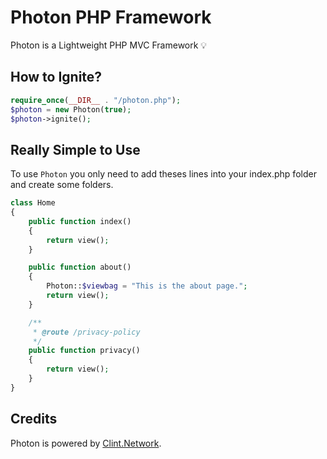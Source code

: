 # Photon PHP Framework

Photon is a Lightweight PHP MVC Framework 💡

How to Ignite?
---
```php
require_once(__DIR__ . "/photon.php");
$photon = new Photon(true);
$photon->ignite();
```

Really Simple to Use
---
To use `Photon` you only need to add theses lines into your index.php folder and create some folders.

```php
class Home 
{
    public function index()
    {
        return view();
    }

    public function about()
    {
        Photon::$viewbag = "This is the about page.";
        return view();
    }

    /**
     * @route /privacy-policy
     */
    public function privacy()
    {
        return view();
    }
}
```

Credits
---

Photon is powered by [Clint.Network](https://twitter.com/clint_network).
